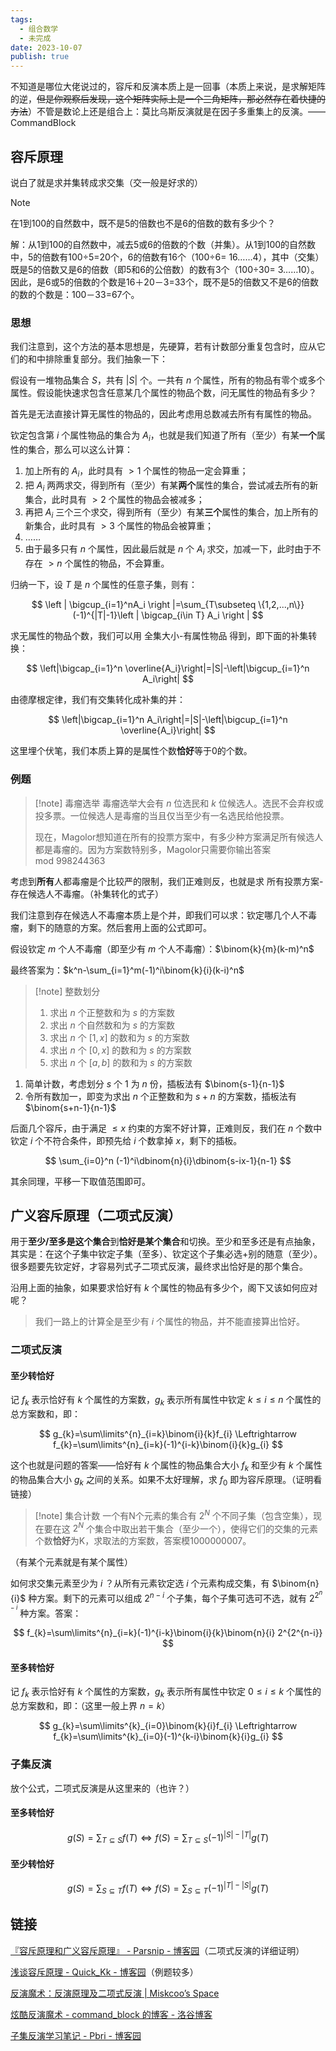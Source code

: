 ```yaml
---
tags:
  - 组合数学
  - 未完成
date: 2023-10-07
publish: true
---
```


不知道是哪位大佬说过的，容斥和反演本质上是一回事（本质上来说，是求解矩阵的逆，~~但是你观察后发现，这个矩阵实际上是一个三角矩阵，那必然存在着快捷的方法~~）不管是数论上还是组合上：莫比乌斯反演就是在因子多重集上的反演。——CommandBlock

## 容斥原理

说白了就是求并集转成求交集（交一般是好求的）

> [!note]
> 在1到100的自然数中，既不是5的倍数也不是6的倍数的数有多少个？

解：从1到100的自然数中，减去5或6的倍数的个数（并集）。从1到100的自然数中，5的倍数有100÷5=20个，6的倍数有16个（100÷6= 16……4），其中（交集）既是5的倍数又是6的倍数（即5和6的公倍数）的数有3个（100÷30= 3……10）。因此，是6或5的倍数的个数是16＋20－3=33个，既不是5的倍数又不是6的倍数的数的个数是：100－33=67个。

### 思想

我们注意到，这个方法的基本思想是，先硬算，若有计数部分重复包含时，应从它们的和中排除重复部分。我们抽象一下：

假设有一堆物品集合 $S$，共有 $|S|$ 个。一共有 $n$ 个属性，所有的物品有零个或多个属性。假设能快速求包含任意某几个属性的物品个数，问无属性的物品有多少？

首先是无法直接计算无属性的物品的，因此考虑用总数减去所有有属性的物品。

钦定包含第 $i$ 个属性物品的集合为 $A_i$，也就是我们知道了所有（至少）有某**一个**属性的集合，那么可以这么计算：

1. 加上所有的 $A_i$，此时具有 $\gt 1$ 个属性的物品一定会算重；
2. 把 $A_i$ 两两求交，得到所有（至少）有某**两个**属性的集合，尝试减去所有的新集合，此时具有 $\gt 2$ 个属性的物品会被减多；
3. 再把 $A_i$ 三个三个求交，得到所有（至少）有某**三个**属性的集合，加上所有的新集合，此时具有 $\gt 3$ 个属性的物品会被算重；
4. ……
5. 由于最多只有 $n$ 个属性，因此最后就是 $n$ 个 $A_i$ 求交，加减一下，此时由于不存在 $\gt n$ 个属性的物品，不会算重。

归纳一下，设 $T$ 是 $n$ 个属性的任意子集，则有：

$$
\left | \bigcup_{i=1}^nA_i \right |=\sum_{T\subseteq \{1,2,...,n\}}(-1)^{|T|-1}\left | \bigcap_{i\in T} A_i \right |
$$

求无属性的物品个数，我们可以用 全集大小-有属性物品 得到，即下面的补集转换：

$$
\left|\bigcap_{i=1}^n \overline{A_i}\right|=|S|-\left|\bigcup_{i=1}^n A_i\right|
$$

由德摩根定律，我们有交集转化成补集的并：

$$
\left|\bigcap_{i=1}^n A_i\right|=|S|-\left|\bigcup_{i=1}^n \overline{A_i}\right|
$$

这里埋个伏笔，我们本质上算的是属性个数**恰好**等于0的个数。

### 例题

> [!note] 毒瘤选举
> 毒瘤选举大会有 $n$ 位选民和 $k$ 位候选人。选民不会弃权或投多票。一位候选人是毒瘤的当且仅当至少有一名选民给他投票。
>
> 现在，Magolor想知道在所有的投票方案中，有多少种方案满足所有候选人都是毒瘤的。因为方案数特别多，Magolor只需要你输出答案 mod 998244363

考虑到**所有**人都毒瘤是个比较严的限制，我们正难则反，也就是求 所有投票方案-存在候选人不毒瘤。（补集转化的式子）

我们注意到存在候选人不毒瘤本质上是个并，即我们可以求：钦定哪几个人不毒瘤，剩下的随意的方案。然后套用上面的公式即可。

假设钦定 $m$ 个人不毒瘤（即至少有 $m$ 个人不毒瘤）：$\binom{k}{m}(k-m)^n$

最终答案为：$k^n-\sum_{i=1}^m(-1)^i\binom{k}{i}(k-i)^n$

> [!note] 整数划分
> 1. 求出 $n$ 个正整数和为 $s$ 的方案数
> 2. 求出 $n$ 个自然数和为 $s$ 的方案数
> 3. 求出 $n$ 个 $[1,x]$ 的数和为 $s$ 的方案数
> 4. 求出 $n$ 个 $[0,x]$ 的数和为 $s$ 的方案数
> 5. 求出 $n$ 个 $[a,b]$ 的数和为 $s$ 的方案数
>

1. 简单计数，考虑划分 $s$ 个 $1$ 为 $n$ 份，插板法有 $\binom{s-1}{n-1}$
2. 令所有数加一，即变为求出 $n$ 个正整数和为 $s+n$ 的方案数，插板法有 $\binom{s+n-1}{n-1}$

后面几个容斥，由于满足 $\leq x$ 约束的方案不好计算，正难则反，我们在 $n$ 个数中钦定 $i$ 个不符合条件，即预先给 $i$ 个数拿掉 $x$，剩下的插板。

$$
\sum_{i=0}^n (-1)^i\dbinom{n}{i}\dbinom{s-ix-1}{n-1}
$$

其余同理，平移一下取值范围即可。

## 广义容斥原理（二项式反演）

用于**至少/至多是这个集合**到**恰好是某个集合**和切换。至少和至多还是有点抽象，其实是：在这个子集中钦定子集（至多）、钦定这个子集必选+别的随意（至少）。很多题要先钦定好，才容易列式子二项式反演，最终求出恰好是的那个集合。

沿用上面的抽象，如果要求恰好有 $k$ 个属性的物品有多少个，阁下又该如何应对呢？

> 我们一路上的计算全是至少有 $i$ 个属性的物品，并不能直接算出恰好。

### 二项式反演

#### 至少转恰好

记 $f_k$ 表示恰好有 $k$ 个属性的方案数，$g_k$ 表示所有属性中钦定 $k \leq i \leq n$ 个属性的总方案数和，即：

$$
g_{k}=\sum\limits^{n}_{i=k}\binom{i}{k}f_{i}
\Leftrightarrow
f_{k}=\sum\limits^{n}_{i=k}(-1)^{i-k}\binom{i}{k}g_{i}
$$

这个也就是问题的答案——恰好有 $k$ 个属性的物品集合大小 $f_k$ 和至少有 $k$ 个属性的物品集合大小 $g_k$ 之间的关系。如果不太好理解，求 $f_0$ 即为容斥原理。（证明看链接）


> [!note] 集合计数
> 一个有N个元素的集合有 $2^N$ 个不同子集（包含空集），现在要在这 $2^N$ 个集合中取出若干集合（至少一个），使得它们的交集的元素个数**恰好**为K，求取法的方案数，答案模1000000007。

（有某个元素就是有某个属性）

如何求交集元素至少为 $i$ ？从所有元素钦定选 $i$ 个元素构成交集，有 $\binom{n}{i}$ 种方案。剩下的元素可以组成 $2^{n-i}$ 个子集，每个子集可选可不选，就有 $2^{2^{n-i}}$ 种方案。答案：

$$
f_{k}=\sum\limits^{n}_{i=k}(-1)^{i-k}\binom{i}{k}\binom{n}{i} 2^{2^{n-i}}
$$

#### 至多转恰好

记 $f_k$ 表示恰好有 $k$ 个属性的方案数，$g_k$ 表示所有属性中钦定 $0 \leq i \leq k$ 个属性的总方案数和，即：（这里一般上界 $n=k$）

$$
g_{k}=\sum\limits^{k}_{i=0}\binom{k}{i}f_{i}
\Leftrightarrow
f_{k}=\sum\limits^{k}_{i=0}(-1)^{k-i}\binom{k}{i}g_{i}
$$

### 子集反演

放个公式，二项式反演是从这里来的（也许？）

#### 至多转恰好

$$
g(S)=\sum_{T\subseteq S}f(T)\Leftrightarrow f(S)=\sum_{T\subseteq S}(-1)^{|S|-|T|}g(T)
$$

#### 至少转恰好

$$
g(S)=\sum_{S\subseteq T}f(T)\Leftrightarrow f(S)=\sum_{S\subseteq T}(-1)^{|T|-|S|}g(T)
$$

## 链接

[『容斥原理和广义容斥原理』 - Parsnip - 博客园](https://www.cnblogs.com/Parsnip/p/11530658.html)（二项式反演的详细证明）

[浅谈容斥原理 - Quick\_Kk - 博客园](https://www.cnblogs.com/Quick-Kk/p/rongchi.html)（例题较多）

[反演魔术：反演原理及二项式反演 | Miskcoo’s Space](https://blog.miskcoo.com/2015/12/inversion-magic-binomial-inversion)

[炫酷反演魔术 - command\_block 的博客 - 洛谷博客](https://www.luogu.com.cn/blog/command-block/xuan-ku-fan-yan-mo-shu)

[子集反演学习笔记 - Pbri - 博客园](https://www.cnblogs.com/Pbriqwq/p/15429971.html)
